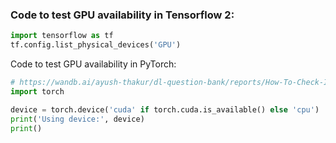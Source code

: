 ### Code to test GPU availability in Tensorflow 2:

```python
import tensorflow as tf
tf.config.list_physical_devices('GPU')
```

Code to test GPU availability in PyTorch:

```python
# https://wandb.ai/ayush-thakur/dl-question-bank/reports/How-To-Check-If-PyTorch-Is-Using-The-GPU--VmlldzoyMDQ0NTU
import torch

device = torch.device('cuda' if torch.cuda.is_available() else 'cpu')
print('Using device:', device)
print()
```
